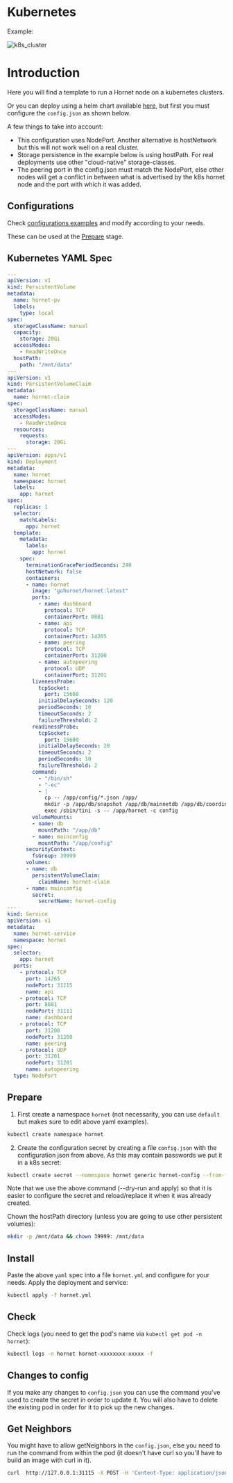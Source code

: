 # Kubernetes

Example:

![k8s_cluster](https://raw.githubusercontent.com/nuriel77/hornet-playbook/master/docs/images/k8s_hornet.png)

# Introduction

Here you will find a template to run a Hornet node on a kubernetes clusters.

Or you can deploy using a helm chart available [here](../contrib/charts/hornet), but first you must configure the `config.json` as shown below.

A few things to take into account:

- This configuration uses NodePort. Another alternative is hostNetwork but this will not work well on a real cluster.
- Storage persistence in the example below is using hostPath. For real deployments use other "cloud-native" storage-classes.
- The peering port in the config.json must match the NodePort, else other nodes will get a conflict in between what is advertised by the k8s hornet node and the port with which it was added.

## Configurations

Check [configurations examples](examples/) and modify according to your needs.

These can be used at the [Prepare](#prepare) stage.

## Kubernetes YAML Spec

```yaml
---
apiVersion: v1
kind: PersistentVolume
metadata:
  name: hornet-pv
  labels:
    type: local
spec:
  storageClassName: manual
  capacity:
    storage: 20Gi
  accessModes:
    - ReadWriteOnce
  hostPath:
    path: "/mnt/data"
---
apiVersion: v1
kind: PersistentVolumeClaim
metadata:
  name: hornet-claim
spec:
  storageClassName: manual
  accessModes:
    - ReadWriteOnce
  resources:
    requests:
      storage: 20Gi
---
apiVersion: apps/v1
kind: Deployment
metadata:
  name: hornet
  namespace: hornet
  labels:
    app: hornet
spec:
  replicas: 1
  selector:
    matchLabels:
      app: hornet
  template:
    metadata:
      labels:
        app: hornet
    spec:
      terminationGracePeriodSeconds: 240
      hostNetwork: false
      containers:
      - name: hornet
        image: "gohornet/hornet:latest"
        ports:
          - name: dashboard
            protocol: TCP
            containerPort: 8081
          - name: api
            protocol: TCP
            containerPort: 14265
          - name: peering
            protocol: TCP
            containerPort: 31200
          - name: autopeering
            protocol: UDP
            containerPort: 31201
        livenessProbe:
          tcpSocket:
            port: 15600
          initialDelaySeconds: 120
          periodSeconds: 10
          timeoutSeconds: 2
          failureThreshold: 2
        readinessProbe:
          tcpSocket:
            port: 15600
          initialDelaySeconds: 20
          timeoutSeconds: 2
          periodSeconds: 10
          failureThreshold: 2
        command:
          - "/bin/sh"
          - "-ec"
          - |
            cp -- /app/config/*.json /app/
            mkdir -p /app/db/snapshot /app/db/mainnetdb /app/db/coordinator
            exec /sbin/tini -s -- /app/hornet -c config
        volumeMounts:
        - name: db
          mountPath: "/app/db"
        - name: mainconfig
          mountPath: "/app/config"
      securityContext:
        fsGroup: 39999
      volumes:
      - name: db
        persistentVolumeClaim:
          claimName: hornet-claim
      - name: mainconfig
        secret:
          secretName: hornet-config
---
kind: Service
apiVersion: v1
metadata:
  name: hornet-service
  namespace: hornet
spec:
  selector:
    app: hornet
  ports:
    - protocol: TCP
      port: 14265
      nodePort: 31115
      name: api
    - protocol: TCP
      port: 8081
      nodePort: 31111
      name: dashboard
    - protocol: TCP
      port: 31200
      nodePort: 31200
      name: peering
    - protocol: UDP
      port: 31201
      nodePort: 31201
      name: autopeering
  type: NodePort
```

## Prepare

1. First create a namespace `hornet` (not necessarity, you can use `default` but makes sure to edit above yaml examples).
```sh
kubectl create namespace hornet
```

2. Create the configuration secret by creating a file `config.json` with the configuration json from above. As this may contain passwords we put it in a k8s secret:
```sh
kubectl create secret --namespace hornet generic hornet-config --from-file=./config.json --from-file=./peering.json --from-file=./profiles.json --from-file=./mqtt_config.json --dry-run -o yaml | kubectl apply -f -
```
Note that we use the above command (--dry-run and apply) so that it is easier to configure the secret and reload/replace it when it was already created.

Chown the hostPath directory (unless you are going to use other persistent volumes):
```sh
mkdir -p /mnt/data && chown 39999: /mnt/data
```

## Install

Paste the above `yaml` spec into a file `hornet.yml` and configure for your needs. Apply the deployment and service:
```sh
kubectl apply -f hornet.yml
```

## Check

Check logs (you need to get the pod's name via `kubectl get pod -n hornet`):
```sh
kubectl logs -n hornet hornet-xxxxxxxx-xxxxx -f
```

## Changes to config

If you make any changes to `config.json` you can use the command you've used to create the secret in order to update it.
You will also have to delete the existing pod in order for it to pick up the new changes.

## Get Neighbors

You might have to allow getNeighbors in the `config.json`, else you need to run the command from within the pod (it doesn't have curl so you'll have to build an image with curl in it).

```sh
curl  http://127.0.0.1:31115 -X POST -H 'Content-Type: application/json' -H 'X-IOTA-API-Version: 1' -d '{"command":"getNeighbors"}'
```

